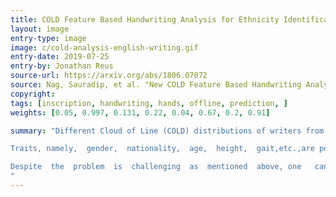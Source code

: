 ```yaml
---
title: COLD Feature Based Handwriting Analysis for Ethnicity Identification
layout: image
entry-type: image
image: c/cold-analysis-english-writing.gif
entry-date: 2019-07-25
entry-by: Jonathan Reus
source-url: https://arxiv.org/abs/1806.07072
source: Nag, Sauradip, et al. "New COLD Feature Based Handwriting Analysis for Enthnicity/Nationality Identification." 2018 16th International Conference on Frontiers in Handwriting Recognition (ICFHR). IEEE, 2018.
copyright:
tags: [inscription, handwriting, hands, offline, prediction, ]
weights: [0.05, 0.997, 0.131, 0.22, 0.04, 0.67, 0.2, 0.91]

summary: "Different Cloud of Line (COLD) distributions of writers from different nationalities.

Traits, namely,  gender,  nationality,  age,  height,  gait,etc.,are popular in the field of biometric applications, such as faceand iris  recognition[1,  2].  This  is  because traits  prediction helpsbiometric  methods  to  improve  their  performancesby reducing  the  complexity  of  the  problem [3,  4].  In  addition, traits prediction plays a vital role for forensic applicationsand securitybyhelping in  identifying  suspicious  behaviors[1]. However, it is noted from biometric based methods that when the  input  images  are posed  to an open  environment,  the methods  lose  accuracy.  This  is  due  to  inherent  limitations  of biometric  based  methods,  such  as sensitivity  to non-uniform illuminationeffect,  occlusion,  degradation, and  environmentinfluences. Besides,     the     methods     are     said     to     be computationally  expensive  as  it  involves high-levelimage processing   tasks. As   a   result,   in   order   to   help   forensic applicationsand investigation teams, handwriting analysis has received a special attention of the researchers,which has now reached beyond   traditional   boundaries   such   as   emotions nationality,  gender,  age  and  other  traits  prediction  [4,  5]. However,  due  to  large  variations  in  handwriting, ink,  pen, paper,  script,  age,  gender, and  individual  difference, it  is not so   easy   to identify   traits   based   on   handwriting   analysis accurately.  Therefore,  this  work  focuseson  nationality and ethnicity identification  asit  is  useful  for  identifying  crimeswhere different nationalsare involved.

Despite  the  problem  is  challenging  as  mentioned  above, one   can   expect   differences   in   writing   styles of   different nationals. For example, Chinese usually prefer to write letters with  more  straight  than  cursive.  This  is  valid because  of the nature  of their  national language,where  alphabets  and  text usually are formed with the combination of straight strokes. Incase of people originating from Indiaand Bangladesh, we can expect  more  cursivethan  straightness compared  to  Chinese because most  of  Indian and  Bangladesh  scripts are  cursive  in nature. With this notion, one can confirm that English writing changes  from  one  national  to  another. This  is  the  main  basis for  proposing  the  method  in  this  work.  It  is  evident  from  thesample images of each nation shown in Fig. 1,where it can be seen that each nation has a different writing style. At the same time,  since  all the citizens  of  respective  nations  follow  their own   scripts,   we   can   expect   English   writing   by   different persons of the same nation share the common properties
"
---
```

